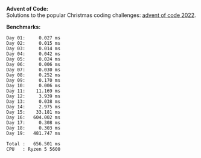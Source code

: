 **Advent of Code:**  
Solutions to the popular Christmas coding challenges: [advent of code 2022](https://adventofcode.com/2022).

**Benchmarks:**
```
Day 01:     0.027 ms
Day 02:     0.015 ms
Day 03:     0.014 ms
Day 04:     0.042 ms
Day 05:     0.024 ms
Day 06:     0.006 ms
Day 07:     0.030 ms
Day 08:     0.252 ms
Day 09:     0.170 ms
Day 10:     0.006 ms
Day 11:    11.169 ms
Day 12:     3.939 ms
Day 13:     0.038 ms
Day 14:     2.975 ms
Day 15:    33.181 ms
Day 16:   604.002 ms
Day 17:     0.308 ms
Day 18:     0.303 ms
Day 19:   481.747 ms

Total :   656.501 ms
CPU   : Ryzen 5 5600
```
